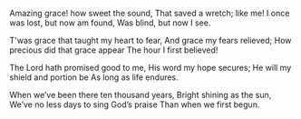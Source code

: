 
Amazing grace! how sweet the sound,
  That saved a wretch; like me!
I once was lost, but now am found,
  Was blind, but now I see.

T'was grace that taught my heart to fear,
  And grace my fears relieved;
How precious did that grace appear
  The hour I first believed!

The Lord hath promised good to me,
  His word my hope secures;
He will my shield and portion be
  As long as life endures.

When we’ve been there ten thousand years,
  Bright shining as the sun,
We’ve no less days to sing God’s praise
  Than when we first begun.
